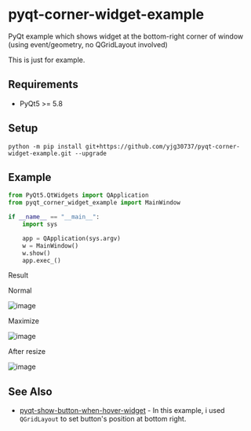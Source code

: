 # pyqt-corner-widget-example
PyQt example which shows widget at the bottom-right corner of window (using event/geometry, no QGridLayout involved)

This is just for example.

## Requirements
* PyQt5 >= 5.8

## Setup
`python -m pip install git+https://github.com/yjg30737/pyqt-corner-widget-example.git --upgrade`

## Example
```python
from PyQt5.QtWidgets import QApplication
from pyqt_corner_widget_example import MainWindow

if __name__ == "__main__":
    import sys

    app = QApplication(sys.argv)
    w = MainWindow()
    w.show()
    app.exec_()
```

Result

Normal

![image](https://user-images.githubusercontent.com/55078043/171563818-a3fcae10-128c-42b9-b182-a8e9f1c3b0f1.png)

Maximize

![image](https://user-images.githubusercontent.com/55078043/171563860-be8be3b9-03d1-4a4c-a78d-47fef1fd58b0.png)

After resize

![image](https://user-images.githubusercontent.com/55078043/171563885-59a07dcf-3848-44fc-a709-f70188709d4f.png)

## See Also
* <a href="https://github.com/yjg30737/pyqt-show-button-when-hover-widget.git">pyqt-show-button-when-hover-widget</a> - In this example, i used `QGridLayout` to set button's position at bottom right.



